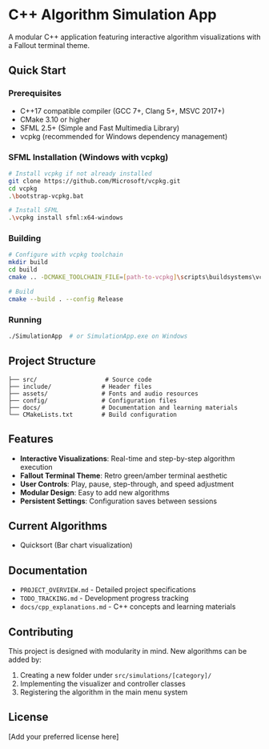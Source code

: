 # C++ Algorithm Simulation App

A modular C++ application featuring interactive algorithm visualizations with a Fallout terminal theme.

## Quick Start

### Prerequisites
- C++17 compatible compiler (GCC 7+, Clang 5+, MSVC 2017+)
- CMake 3.10 or higher
- SFML 2.5+ (Simple and Fast Multimedia Library)
- vcpkg (recommended for Windows dependency management)

### SFML Installation (Windows with vcpkg)
```bash
# Install vcpkg if not already installed
git clone https://github.com/Microsoft/vcpkg.git
cd vcpkg
.\bootstrap-vcpkg.bat

# Install SFML
.\vcpkg install sfml:x64-windows
```

### Building
```bash
# Configure with vcpkg toolchain
mkdir build
cd build
cmake .. -DCMAKE_TOOLCHAIN_FILE=[path-to-vcpkg]\scripts\buildsystems\vcpkg.cmake

# Build
cmake --build . --config Release
```

### Running
```bash
./SimulationApp  # or SimulationApp.exe on Windows
```

## Project Structure
```
├── src/                   # Source code
├── include/              # Header files  
├── assets/               # Fonts and audio resources
├── config/               # Configuration files
├── docs/                 # Documentation and learning materials
└── CMakeLists.txt        # Build configuration
```

## Features
- **Interactive Visualizations**: Real-time and step-by-step algorithm execution
- **Fallout Terminal Theme**: Retro green/amber terminal aesthetic
- **User Controls**: Play, pause, step-through, and speed adjustment
- **Modular Design**: Easy to add new algorithms
- **Persistent Settings**: Configuration saves between sessions

## Current Algorithms
- Quicksort (Bar chart visualization)

## Documentation
- `PROJECT_OVERVIEW.md` - Detailed project specifications
- `TODO_TRACKING.md` - Development progress tracking
- `docs/cpp_explanations.md` - C++ concepts and learning materials

## Contributing
This project is designed with modularity in mind. New algorithms can be added by:
1. Creating a new folder under `src/simulations/[category]/`
2. Implementing the visualizer and controller classes
3. Registering the algorithm in the main menu system

## License
[Add your preferred license here]